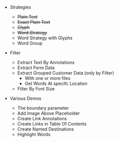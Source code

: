 
- Strategies
    - ~~Plain Text~~
    - ~~Exact Plain Text~~
    - ~~Glyph~~
    - ~~Word Strategy~~
    - Word Strategy with Glyphs
    - Word Group

- Filter
    - Extract Text By Annotations
    - Extract Form Data
    - Extract Grouped Customer Data (only by Filter)
        - With one or more files
        - Get Words At specifc Location
    - Filter By Font Size

- Various Demos
    - The boundary parameter 
    - Add Image Above Placeholder
    - Create Link Annotations
    - Create Links in Table Of Contents 
    - Create Named Destinations
    - Highlight Words
